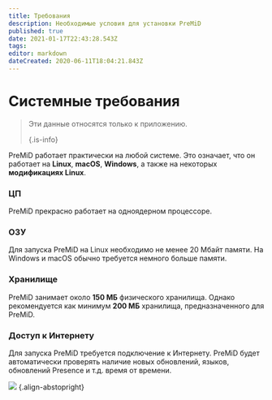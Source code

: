 ```yaml
---
title: Требования
description: Необходимые условия для установки PreMiD
published: true
date: 2021-01-17T22:43:28.543Z
tags:
editor: markdown
dateCreated: 2020-06-11T18:04:21.843Z
---
```


# Системные требования

> Эти данные относятся только к приложению. 
> 
> {.is-info}

PreMiD работает практически на любой системе. Это означает, что он работает на **Linux**, **macOS**, **Windows**, а также на некоторых **модификациях Linux**.

### ЦП
PreMiD прекрасно работает на одноядерном процессоре.

### ОЗУ
Для запуска PreMiD на Linux необходимо не менее 20 Мбайт памяти. На Windows и macOS обычно требуется немного больше памяти.

### Хранилище
PreMiD занимает около **150 МБ** физического хранилища. Однако рекомендуется как минимум **200 МБ** хранилища, предназначенного для PreMiD.

### Доступ к Интернету
Для запуска PreMiD требуется подключение к Интернету. PreMiD будет автоматически проверять наличие новых обновлений, языков, обновлений Presence и т.д. время от времени.

![](https://a.icons8.com/ViUXyjOj/f4tFww/svg.svg) {.align-abstopright}
